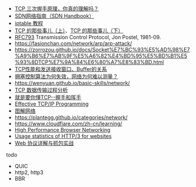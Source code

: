 
- [TCP 三次握手原理，你真的理解吗？](https://mp.weixin.qq.com/s/yH3PzGEFopbpA-jw4MythQ)
- [SDN网络指南（SDN Handbook）](https://sdn.feisky.xyz/)
- [iptable 教程](http://homes.di.unimi.it/sisop/qemu/iptables-tutorial.pdf)
- [TCP 的那些事儿（上）](https://coolshell.cn/articles/11564.html)、[TCP 的那些事儿（下）](https://coolshell.cn/articles/11609.html)
- [RFC793](https://datatracker.ietf.org/doc/html/rfc793) Transmission Control Protocol, Jon Postel, 1981-09.
- https://fasionchan.com/network/arp/arp-attack/
- https://zorrozou.github.io/docs/Socket%E7%BC%93%E5%AD%98%E7%A9%B6%E7%AB%9F%E5%A6%82%E4%BD%95%E5%BD%B1%E5%93%8DTCP%E7%9A%84%E6%80%A7%E8%83%BD.html
- [TCP性能和发送接收窗口、Buffer的关系](https://plantegg.github.io/2019/09/28/%E5%B0%B1%E6%98%AF%E8%A6%81%E4%BD%A0%E6%87%82TCP--%E6%80%A7%E8%83%BD%E5%92%8C%E5%8F%91%E9%80%81%E6%8E%A5%E6%94%B6Buffer%E7%9A%84%E5%85%B3%E7%B3%BB/)
- [拥塞控制算法为何失效，网络为何难以测量？](https://zhuanlan.zhihu.com/p/720225583)
- https://wenyuan.github.io/basic-skills/network/
- [TCP 数据传输过程分析](https://www.yigegongjiang.com/2020/TCPTranslation/)
- [就是要你懂TCP--握手和挥手](https://plantegg.github.io/2017/06/02/%E5%B0%B1%E6%98%AF%E8%A6%81%E4%BD%A0%E6%87%82TCP--%E8%BF%9E%E6%8E%A5%E5%92%8C%E6%8F%A1%E6%89%8B/)
- [Effective TCP/IP Programming](https://dbwu.tech/posts/network/effective-tcp-ip-programming/)
- [图解网络](https://xiaolincoding.com/network/)
- https://plantegg.github.io/categories/network/
- https://www.cloudflare.com/zh-cn/learning/
- [High Performance Browser Networking](https://hpbn.co/)
- [Usage statistics of HTTP/3 for websites](https://w3techs.com/technologies/details/ce-http3)
- [Web 协议详解与抓包实战](https://www.youtube.com/watch?v=In6Lq9H4JxI&list=PLoZQ0sz6CBHGLlYNKB-yzDRasrAYytelS&ab_channel=MMax)

todo
- QUIC
- http2, http3
- BBR